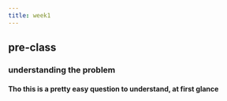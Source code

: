 ```yaml
---
title: week1
---
```


## pre-class
### understanding the problem
#### Tho this is a pretty easy question to understand, at first glance
